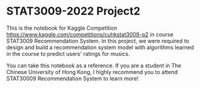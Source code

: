 # STAT3009-2022 Project2

This is the notebook for Kaggle Competition https://www.kaggle.com/competitions/cuhkstat3009-p2 in course STAT3009 Recommendation System. In this project, we were required to design and build a recommendation system model with algorithms learned in the course to predict users' ratings for musics. 

You can take this notebook as a reference. If you are a student in The Chinese University of Hong Kong, I highly recommend you to attend STAT30009 Recommendation System to learn more!
